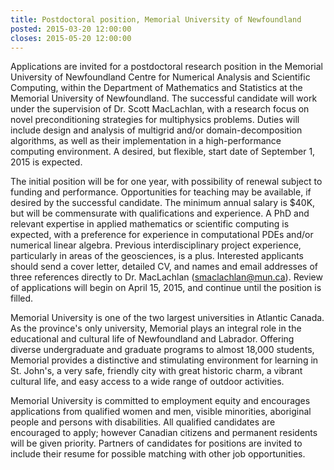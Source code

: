 ```yaml
---
title: Postdoctoral position, Memorial University of Newfoundland
posted: 2015-03-20 12:00:00
closes: 2015-05-20 12:00:00
---
```


Applications are invited for a postdoctoral research position in the Memorial
University of Newfoundland Centre for Numerical Analysis and Scientific
Computing, within the Department of Mathematics and Statistics at the Memorial
University of Newfoundland. The successful candidate will work under the
supervision of Dr. Scott MacLachlan, with a research focus on novel
preconditioning strategies for multiphysics problems. Duties will include
design and analysis of multigrid and/or domain-decomposition algorithms, as
well as their implementation in a high-performance computing environment. A
desired, but flexible, start date of September 1, 2015 is expected.

The initial position will be for one year, with possibility of renewal subject
to funding and performance. Opportunities for teaching may be available, if
desired by the successful candidate. The minimum annual salary is $40K, but
will be commensurate with qualifications and experience. A PhD and relevant
expertise in applied mathematics or scientific computing is expected, with a
preference for experience in computational PDEs and/or numerical linear
algebra. Previous interdisciplinary project experience, particularly in areas
of the geosciences, is a plus. Interested applicants should send a cover
letter, detailed CV, and names and email addresses of three references directly
to Dr. MacLachlan (<smaclachlan@mun.ca>). Review of applications will begin on
April 15, 2015, and continue until the position is filled.

Memorial University is one of the two largest universities in Atlantic Canada.
As the province's only university, Memorial plays an integral role in the
educational and cultural life of Newfoundland and Labrador. Offering diverse
undergraduate and graduate programs to almost 18,000 students, Memorial
provides a distinctive and stimulating environment for learning in St. John's,
a very safe, friendly city with great historic charm, a vibrant cultural life,
and easy access to a wide range of outdoor activities.

Memorial University is committed to employment equity and encourages
applications from qualified women and men, visible minorities, aboriginal
people and persons with disabilities. All qualified candidates are encouraged
to apply; however Canadian citizens and permanent residents will be given
priority. Partners of candidates for positions are invited to include their
resume for possible matching with other job opportunities.

